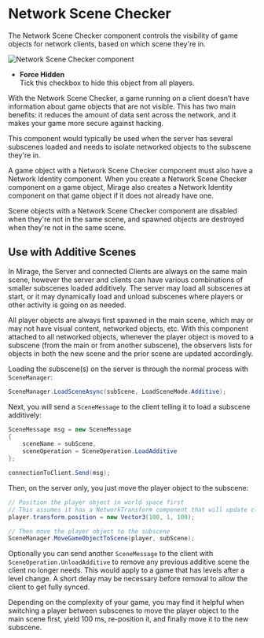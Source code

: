 # Network Scene Checker

The Network Scene Checker component controls the visibility of game objects for network clients, based on which scene they're in.

![Network Scene Checker component](NetworkSceneChecker.png)

-   **Force Hidden**  
    Tick this checkbox to hide this object from all players.

With the Network Scene Checker, a game running on a client doesn’t have information about game objects that are not visible. This has two main benefits: it reduces the amount of data sent across the network, and it makes your game more secure against hacking.

This component would typically be used when the server has several subscenes loaded and needs to isolate networked objects to the subscene they're in.

A game object with a Network Scene Checker component must also have a Network Identity component. When you create a Network Scene Checker component on a game object, Mirage also creates a Network Identity component on that game object if it does not already have one.

Scene objects with a Network Scene Checker component are disabled when they're not in the same scene, and spawned objects are destroyed when they're not in the same scene.

## Use with Additive Scenes

In Mirage, the Server and connected Clients are always on the same main scene, however the server and clients can have various combinations of smaller subscenes loaded additively. The server may load all subscenes at start, or it may dynamically load and unload subscenes where players or other activity is going on as needed.

All player objects are always first spawned in the main scene, which may or may not have visual content, networked objects, etc. With this component attached to all networked objects, whenever the player object is moved to a subscene (from the main or from another subscene), the observers lists for objects in both the new scene and the prior scene are updated accordingly.

Loading the subscene(s) on the server is through the normal process with `SceneManager`:

```cs
SceneManager.LoadSceneAsync(subScene, LoadSceneMode.Additive);
```

Next, you will send a `SceneMessage` to the client telling it to load a subscene additively:

```cs
SceneMessage msg = new SceneMessage
{
    sceneName = subScene,
    sceneOperation = SceneOperation.LoadAdditive
};

connectionToClient.Send(msg);
```

Then, on the server only, you just move the player object to the subscene:

```cs
// Position the player object in world space first
// This assumes it has a NetworkTransform component that will update clients
player.transform.position = new Vector3(100, 1, 100);

// Then move the player object to the subscene
SceneManager.MoveGameObjectToScene(player, subScene);
```

Optionally you can send another `SceneMessage` to the client with `SceneOperation.UnloadAdditive` to remove any previous additive scene the client no longer needs.  This would apply to a game that has levels after a level change. A short delay may be necessary before removal to allow the client to get fully synced.

Depending on the complexity of your game, you may find it helpful when switching a player between subscenes to move the player object to the main scene first, yield 100 ms, re-position it, and finally move it to the new subscene.

